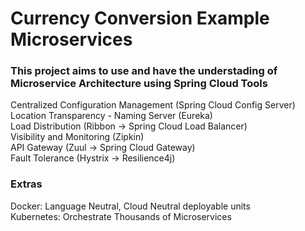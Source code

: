 # Currency Conversion Example Microservices</br>

### This project aims to use and have the understading of Microservice Architecture using Spring Cloud Tools</br>
Centralized Configuration Management (Spring Cloud Config Server)</br>
Location Transparency - Naming Server (Eureka)</br>
Load Distribution (Ribbon -> Spring Cloud Load Balancer)</br>
Visibility and Monitoring (Zipkin)</br>
API Gateway (Zuul -> Spring Cloud Gateway)</br>
Fault Tolerance (Hystrix -> Resilience4j)</br>

### Extras
Docker: Language Neutral, Cloud Neutral deployable units</br>
Kubernetes: Orchestrate Thousands of Microservices</br>
